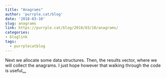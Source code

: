 ```yaml
---
title: "Anagrams"
author: 'purrple.cat/blog'
date: '2018-03-10'
slug: anagrams
link: https://purrple.cat/blog/2018/03/10/anagrams/
categories:
- bloglink
tags:
  - purrplecatblog
---
```


Next we allocate some data structures. Then, the results vector, where we will collect the anagrams. I just hope however that walking through the code is useful[... <i class="fas fa-external-link-alt"></i>](https://purrple.cat/blog/2018/03/10/anagrams/)

